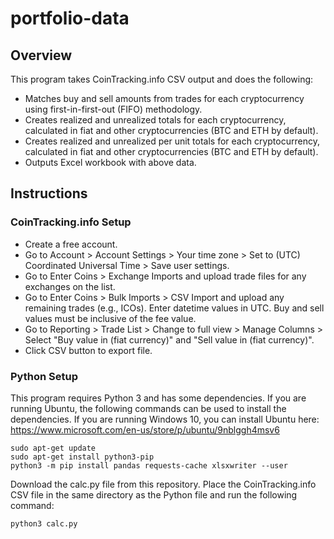 # portfolio-data

## Overview

This program takes CoinTracking.info CSV output and does the following:

- Matches buy and sell amounts from trades for each cryptocurrency using first-in-first-out (FIFO) methodology.
- Creates realized and unrealized totals for each cryptocurrency, calculated in fiat and other cryptocurrencies (BTC and ETH by default).
- Creates realized and unrealized per unit totals for each cryptocurrency, calculated in fiat and other cryptocurrencies (BTC and ETH by default).
- Outputs Excel workbook with above data.

## Instructions

### CoinTracking.info Setup

- Create a free account.
- Go to Account > Account Settings > Your time zone > Set to (UTC) Coordinated Universal Time > Save user settings.
- Go to Enter Coins > Exchange Imports and upload trade files for any exchanges on the list.
- Go to Enter Coins > Bulk Imports > CSV Import and upload any remaining trades (e.g., ICOs).  Enter datetime values in UTC.  Buy and sell values must be inclusive of the fee value.
- Go to Reporting > Trade List > Change to full view > Manage Columns > Select "Buy value in (fiat currency)" and "Sell value in (fiat currency)".
- Click CSV button to export file.

### Python Setup

This program requires Python 3 and has some dependencies.  If you are running Ubuntu, the following commands can be used to install the dependencies.  If you are running Windows 10, you can install Ubuntu here: https://www.microsoft.com/en-us/store/p/ubuntu/9nblggh4msv6
```
sudo apt-get update
sudo apt-get install python3-pip
python3 -m pip install pandas requests-cache xlsxwriter --user
```

Download the calc.py file from this repository.  Place the CoinTracking.info CSV file in the same directory as the Python file and run the following command:
```
python3 calc.py
```
